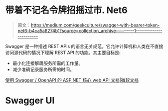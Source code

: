 # 带着不记名令牌招摇过市. Net6

> 原文：<https://medium.com/geekculture/swagger-with-bearer-token-net6-b4ca5a8274b1?source=collection_archive---------1----------------------->

Swagger 是一种描述 REST APIs 的语言无关规范。它允许计算机和人类在不直接访问源代码的情况下理解 REST API 的功能。其主要目标是:

*   最小化连接解耦服务所需的工作量。
*   减少准确记录服务所需的时间。

[使用 Swagger / OpenAPI 的 ASP.NET 核心 web API 文档|微软文档](https://docs.microsoft.com/en-us/aspnet/core/tutorials/web-api-help-pages-using-swagger?view=aspnetcore-6.0)

# Swagger UI